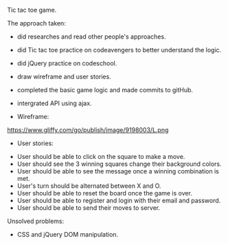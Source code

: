 Tic tac toe game.

The approach taken:

- did researches and read other people's approaches.
- did Tic tac toe practice on codeavengers to better understand the logic.
- did jQuery practice on codeschool.
- draw wireframe and user stories.
- completed the basic game logic and made commits to gitHub.
- intergrated API using ajax.

- Wireframe:

https://www.gliffy.com/go/publish/image/9198003/L.png

- User stories:
 + User should be able to click on the square to make a move.
 + User should see the 3 winning squares change their background colors.
 + User should be able to see the message once a winning combination is met.
 + User's turn should be alternated between X and O.
 + User should be able to reset the board once the game is over.
 + User should be able to register and login with their email and password.
 + User should be able to send their moves to server.

Unsolved problems:
- CSS and jQuery DOM manipulation.

